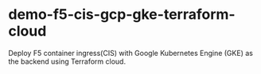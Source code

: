 # demo-f5-cis-gcp-gke-terraform-cloud
Deploy F5 container ingress(CIS) with Google Kubernetes Engine (GKE) as the backend using Terraform cloud. 
